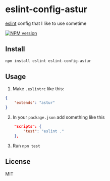 # eslint-config-astur

[eslint](https://eslint.org) config that I like to use sometime

[![NPM version][npm-image]][npm-url]

## Install

```bash
npm install eslint eslint-config-astur
```

## Usage

1. Make `.eslintrc` like this:

```json
{
    "extends": "astur"
}
```

2. In your `package.json` add something like this

```json
    "scripts": {
        "test": "eslint ."
    },
```

3. Run `npm test`

## License

MIT

[npm-url]: https://npmjs.org/package/eslint-config-astur
[npm-image]: https://badge.fury.io/js/eslint-config-astur.svg